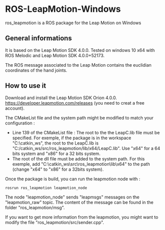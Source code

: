 # ROS-LeapMotion-Windows
ros_leapmotion is a ROS package for the Leap Motion on Windows

## General informations

It is based on the Leap Motion SDK 4.0.0. Tested on windows 10 x64 with ROS Melodic and Leap Motion SDK 4.0.0+52173.

The ROS message associated to the Leap Motion contains the euclidian coordinates of the hand joints.


## How to use it

Download and install the Leap Motion SDK Orion 4.0.0. https://developer.leapmotion.com/releases (you need to creat a free account).

The CMakeList file and the system path might be modified to match your configuration :
- Line 139 of the CMakeList file : The root to the the LeapC.lib file must be specified. For exemple, if the package is in the workspace "C:\catkin_ws\", the root to the LeapC.lib is "C:/catkin_ws/src/ros_leapmotion/lib/x64/LeapC.lib". Use "x64" for a 64 bits system and "x86" for a 32 bits system.
- The root of the dll file must be added to the system path. For this exemple, add "C:\catkin_ws\src\ros_leapmotion\lib\x64" to the path (change "x64" to "x86" for a 32bits system).

Once the package is build, you can run the leapmotion node with :
```
rosrun ros_leapmotion leapmotion_node
```
The node "leapmotion_node" sends "leapmsgs" messages on the "leapmotion_raw" topic.
The content of the message can be found in the folder "ros_leapmotion/msg".

If you want to get more information from the leapmotion, you might want to modify the file "ros_leapmotion/src/sender.cpp". 
